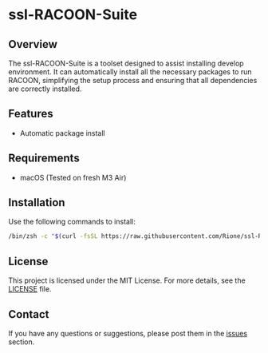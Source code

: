 # ssl-RACOON-Suite

## Overview
The ssl-RACOON-Suite is a toolset designed to assist installing develop environment. It can automatically install all the necessary packages to run RACOON, simplifying the setup process and ensuring that all dependencies are correctly installed.

## Features
- Automatic package install

## Requirements
- macOS (Tested on fresh M3 Air)

## Installation
Use the following commands to install:
```sh
/bin/zsh -c "$(curl -fsSL https://raw.githubusercontent.com/Rione/ssl-RACOON-Suite/refs/heads/master/get-suite.sh)"
```

## License
This project is licensed under the MIT License. For more details, see the [LICENSE](LICENSE) file.

## Contact
If you have any questions or suggestions, please post them in the [issues](https://github.com/Rione/ssl-RACOON-Suite/issues) section.
